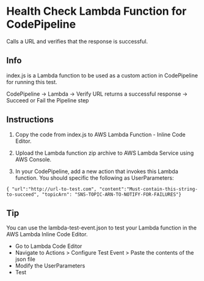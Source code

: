 # Health Check Lambda Function for CodePipeline

Calls a URL and verifies that the response is successful.

## Info

index.js is a Lambda function to be used as a custom action in CodePipeline for running this test.

 CodePipeline -> Lambda -> Verify URL returns a successful response -> Succeed or Fail the Pipeline step

## Instructions

1. Copy the code from index.js to AWS Lambda Function - Inline Code Editor.

2. Upload the Lambda function zip archive to AWS Lambda Service using AWS Console.

3. In your CodePipeline, add a new action that invokes this Lambda function. You should specific the following as UserParameters:

  `{ "url":"http://url-to-test.com", "content":"Must-contain-this-string-to-succeed", "topicArn": "SNS-TOPIC-ARN-TO-NOTIFY-FOR-FAILURES"}`
  
## Tip
You can use the lambda-test-event.json to test your Lambda function in the AWS Lambda Inline Code Editor. 

* Go to Lambda Code Editor
* Navigate to Actions > Configure Test Event > Paste the contents of the json file
* Modify the UserParameters
* Test